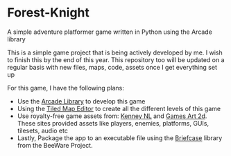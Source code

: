 # Forest-Knight

A simple adventure platformer game written in Python using the Arcade library

This is a simple game project that is being actively developed by me. I wish to finish this by the end of this year.
This repository too will be updated on a regular basis with new files, maps, code, assets once I get everything set up

For this game, I have the following plans:

* Use the [Arcade Library](https://github.com/pythonarcade/arcade) to develop this game
* Using the [Tiled Map Editor](https://github.com/bjorn/tiled) to create all the different levels of this game
* Use royalty-free game assets from: [Kenney NL](https://kenney.nl) and [Games Art 2d](https://www.gameart2d.com). These sites provided assets like players, enemies, platforms, GUIs, tilesets, audio etc
* Lastly, Package the app to an executable file using the [Briefcase](https://github.com/beeware/briefcase) library from the BeeWare Project.
